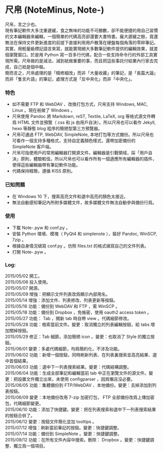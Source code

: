 # 尺帛 (NoteMinus, Note-)
尺帛，言之少也。  
現有筆記軟件大多沈重遲緩，食之無味的功能不可勝數，卻不能便捷的用自己習慣的文本編輯器來編輯，一個簡單的代碼高亮卻還要大書特書。龐大遲緩之餘，竟還無法在保持文件更新進度的前提下直接利用用戶散落在硬盤每個角落的零碎筆記。其實，用輕量級標記語言來寫，就能實現絕大多數筆記軟件提供的編輯效果，就差個瀏覽窗口。於是用 Python 寫一百多行代碼，配合一些支持命令行的外部工具實現所需。尺帛做的是減法，減到衹做重要的事，而且把這些事託付給業內行家去完成，自己衹是個中樞。  
簡而言之，尺帛處理的是「精修細改」而非「大量收藏」的筆記，是「長篇大論」而非「隻言片語」的筆記，處理方式是「反中央化」而非「中央化」。  

### 特色
* 如不需要 FTP 和 WebDAV 、改換打包方式，尺帛支持 Windows, MAC, Linux 。現在衹做了 Windows 。
* 尺帛使用 Pandoc 將 Markdown, reST, Textile, LaTeX, org 等格式源文件轉爲 HTML 文件並預覽（ css 和 js 由用戶自決）。所以尺帛也可以看作 Jekyll, hexo 等靜態 blog 程序的簡陋型第三方預覽器。
* 尺帛可通過 FTP, WebDAV, SimpleNote, 本地打包等方式備份。所以尺帛也可看作一個支持多種格式，支持自定義顏色樣式，還帶加密備份的 SimpleNote 客戶端。
* 尺帛可指使用戶的常用編輯器打開源文件。編輯器是引戰領域，採「用戶自決」原則，體驗較佳。所以尺帛也可以看作所有一個適應所有編輯器的插件，使得這些編輯器帶有筆記軟件功能。
* 代碼保持精簡，遵循 KISS 原則。

### 已知問題
* 在 Windows 10 下，搜索高亮文件和選中高亮的顏色太接近。
* 無法自動感知筆記內所附多媒體文件，故多媒體文件無法自動參與備份行爲。

### 使用
* 下載 Note-.pyw 和 conf.py 。
* 安裝 Python 環境、模塊（ PyQt4 和 simplenote ），裝好 Pandoc, WinSCP, 7zip 。
* 根據自身情況塡寫 conf.py 。仿照 files.txt 的格式塡寫自己的文件列表。
* 打開 Note-.pyw 。

### Log:
2015/05/02 開工。  
2015/05/06 投入使用。  
2015/05/07 開源。  
2015/05/09 增強：把顯示文件列表改爲顯示內部用名。  
2015/05/14 增強：添加文件、列表修改、列表更新等按鈕。  
2015/05/16 功能：備份到 WebDAV 和 FTP ，需 WinSCP 。  
2015/05/18 功能：備份到 Dropbox ，免帳密，使用 oauth2 access token 。  
2015/05/27 功能： Tab ，開新 tab 時自帶 view 。代碼細節修改。  
2015/05/28 功能：檢索當前文件。變更：取消獨立的列表編輯按鈕，給 tabs 增加關掉按鈕。  
2015/05/29 修正：Tab 細節，添加簡陋 icon 。變更：也取消了 Style 的獨立按鈕。  
2015/06/01 變更：多處代碼細節，均爲簡約化，不涉及功能。  
2015/06/02 功能：新增一個按鈕，同時刷新列表、在列表裏搜索並高亮結果、選中首個結果。  
2015/06/03 功能：選中下一列表搜索結果。變更：代碼結構調整。  
2015/06/04 功能：生成全部筆記和編輯當前 tab 中正在瀏覽文件的源文件。變更：把設置文件獨立出來，未使用 configparser ，因爲懶且沒必要。  
2015/06/05 功能：集體備份到 FTP/WebDAV 、本地備份。變更：去掉添加到列表按鈕。  
2015/06/09 變更：本地備份改用 7-zip 加密打包， FTP 全部備份改爲上傳加密包，代碼細節變更。  
2015/06/10 功能：添加了快捷鍵。變更：把在列表搜索和選中下一列表搜索結果的按鈕合倂了。  
2015/06/12 變更：按鈕文件簡化並加 tooltips 。  
2015/07/12 增強：刷新當前筆記的按鈕。變更：快捷鍵調整。  
2015/07/14 功能：備份到 SimpleNote 。變更：快捷鍵調整。  
2015/09/12 功能：在所有文件內容中搜索。刪除： Dropbox 。變更：快捷鍵調整、獨立爲一個項目。  
